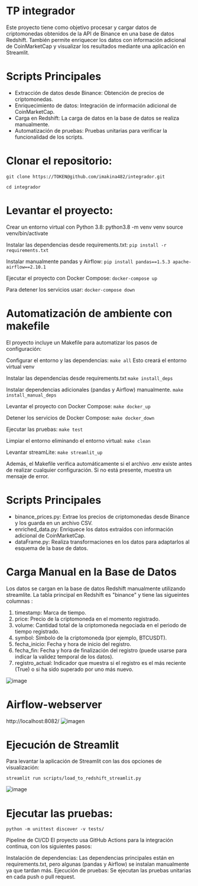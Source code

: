 # TP integrador 

Este proyecto tiene como objetivo procesar y cargar datos de criptomonedas obtenidos de la API de Binance en una base de datos Redshift.
También permite enriquecer los datos con información adicional de CoinMarketCap y visualizar los resultados mediante una aplicación en Streamlit.

# Scripts Principales
- Extracción de datos desde Binance: Obtención de precios de criptomonedas.
- Enriquecimiento de datos: Integración de información adicional de CoinMarketCap.
- Carga en Redshift: La carga de datos en la base de datos se realiza manualmente.
- Automatización de pruebas: Pruebas unitarias para verificar la funcionalidad de los scripts.
  
# Clonar el repositorio:
`git clone https://TOKEN@github.com/imakina482/integrador.git`

`cd integrador`

# Levantar el proyecto:
Crear un entorno virtual con Python 3.8:
python3.8 -m venv venv
source venv/bin/activate

Instalar las dependencias desde requirements.txt:
`pip install -r requirements.txt`    

Instalar manualmente pandas y Airflow:
`pip install pandas==1.5.3 apache-airflow==2.10.1`

Ejecutar el proyecto con Docker Compose:
`docker-compose up`

Para detener los servicios usar:
`docker-compose down`
# Automatización de ambiente con makefile
El proyecto incluye un Makefile para automatizar los pasos de configuración:

Configurar el entorno y las dependencias:
`make all`
Esto creará el entorno virtual venv 

Instalar las dependencias desde requirements.txt
`make install_deps` 

Instalar dependencias adicionales (pandas y Airflow) manualmente.
`make install_manual_deps` 

Levantar el proyecto con Docker Compose:
`make docker_up`

Detener los servicios de Docker Compose:
`make docker_down`

Ejecutar las pruebas:
`make test`

Limpiar el entorno eliminando el entorno virtual:
`make clean`

Levantar streamLite:
`make streamlit_up`

Además, el Makefile verifica automáticamente si el archivo .env existe antes de realizar cualquier configuración. 
Si no está presente, muestra un mensaje de error.

# Scripts Principales
- binance_prices.py: Extrae los precios de criptomonedas desde Binance y los guarda en un archivo CSV.
- enriched_data.py: Enriquece los datos extraídos con información adicional de CoinMarketCap.
- dataFrame.py: Realiza transformaciones en los datos para adaptarlos al esquema de la base de datos.

# Carga Manual en la Base de Datos
Los datos se cargan en la base de datos Redshift manualmente utilizando streamlite. La tabla principal en Redshift es "binance"
y tiene las sigueintes columnas :

1. timestamp: Marca de tiempo.
2. price: Precio de la criptomoneda en el momento registrado.
3. volume: Cantidad total de la criptomoneda negociada en el periodo de tiempo registrado.
4. symbol: Símbolo de la criptomoneda (por ejemplo, BTCUSDT).
5. fecha_inicio: Fecha y hora de inicio del registro.
6. fecha_fin: Fecha y hora de finalización del registro (puede usarse para indicar la validez temporal de los datos).
7. registro_actual: Indicador que muestra si el registro es el más reciente (True) o si ha sido superado por uno más nuevo.

![image](https://github.com/user-attachments/assets/9a15a0c1-fec8-43c3-b8a0-84377e313868)

# Airflow-webserver
  http://localhost:8082/
  ![imagen](https://github.com/user-attachments/assets/3dd4ba9d-da38-4ea9-8911-cc7fbd4df5fb)

# Ejecución de Streamlit
Para levantar la aplicación de Streamlit con las dos opciones de visualización:

`streamlit run scripts/load_to_redshift_streamlit.py` 

![image](https://github.com/user-attachments/assets/c20d9a87-6591-432d-8dc3-d048a722f085)

#  Ejecutar las pruebas:
`python -m unittest discover -v tests/`

Pipeline de CI/CD
El proyecto usa GitHub Actions para la integración continua, con los siguientes pasos:

Instalación de dependencias: Las dependencias principales están en requirements.txt, pero algunas (pandas y Airflow) se instalan manualmente ya que tardan más.
Ejecución de pruebas: Se ejecutan las pruebas unitarias en cada push o pull request.


